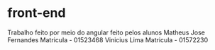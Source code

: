 # front-end
Trabalho feito por meio do angular
feito pelos alunos Matheus Jose Fernandes Matricula - 01523468
                   Vinicius Lima Matricula - 01572230
